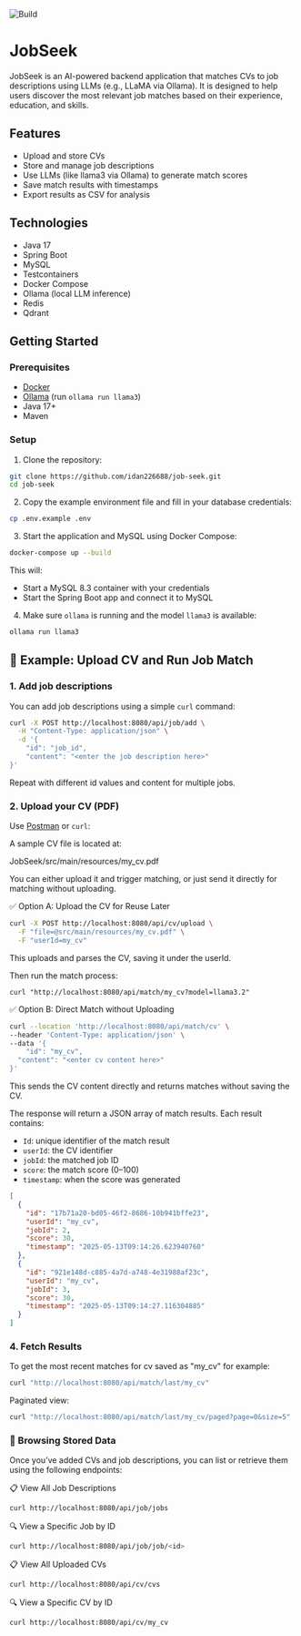 ![Build](https://github.com/idan226688/job-seek/actions/workflows/ci.yml/badge.svg)
# JobSeek

JobSeek is an AI-powered backend application that matches CVs to job descriptions using LLMs (e.g., LLaMA via Ollama). It is designed to help users discover the most relevant job matches based on their experience, education, and skills.

## Features

- Upload and store CVs
- Store and manage job descriptions
- Use LLMs (like llama3 via Ollama) to generate match scores
- Save match results with timestamps
- Export results as CSV for analysis

## Technologies

- Java 17
- Spring Boot
- MySQL
- Testcontainers
- Docker Compose
- Ollama (local LLM inference)
- Redis
- Qdrant

## Getting Started

### Prerequisites

- [Docker](https://www.docker.com/)
- [Ollama](https://ollama.com/) (run `ollama run llama3`)
- Java 17+
- Maven

### Setup

1. Clone the repository:

```bash
git clone https://github.com/idan226688/job-seek.git
cd job-seek
```

2. Copy the example environment file and fill in your database credentials:
   
```bash
cp .env.example .env
```

3. Start the application and MySQL using Docker Compose:

```bash
docker-compose up --build
```

This will:
- Start a MySQL 8.3 container with your credentials
- Start the Spring Boot app and connect it to MySQL

4. Make sure `ollama` is running and the model `llama3` is available:

```bash
ollama run llama3
```

## 📄 Example: Upload CV and Run Job Match

### 1. Add job descriptions

You can add job descriptions using a simple `curl` command:

```bash
curl -X POST http://localhost:8080/api/job/add \
  -H "Content-Type: application/json" \
  -d '{
    "id": "job_id",
    "content": "<enter the job description here>"
}'
```

Repeat with different id values and content for multiple jobs.

### 2. Upload your CV (PDF)

Use [Postman](https://www.postman.com/) or `curl`:

A sample CV file is located at:

JobSeek/src/main/resources/my_cv.pdf

You can either upload it and trigger matching, or just send it directly for matching without uploading.

✅ Option A: Upload the CV for Reuse Later

```bash
curl -X POST http://localhost:8080/api/cv/upload \
  -F "file=@src/main/resources/my_cv.pdf" \
  -F "userId=my_cv"
```

This uploads and parses the CV, saving it under the userId.

Then run the match process:

```base
curl "http://localhost:8080/api/match/my_cv?model=llama3.2"
```

✅ Option B: Direct Match without Uploading

```bash
curl --location 'http://localhost:8080/api/match/cv' \
--header 'Content-Type: application/json' \
--data '{
    "id": "my_cv",
  "content": "<enter cv content here>"
}'
```

This sends the CV content directly and returns matches without saving the CV.

The response will return a JSON array of match results. Each result contains:

- `Id`: unique identifier of the match result
- `userId`: the CV identifier
- `jobId`: the matched job ID
- `score`: the match score (0–100)
- `timestamp`: when the score was generated


```json
[
  {
    "id": "17b71a20-bd05-46f2-8686-10b941bffe23",
    "userId": "my_cv",
    "jobId": 2,
    "score": 30,
    "timestamp": "2025-05-13T09:14:26.623940760"
  },
  {
    "id": "921e148d-c885-4a7d-a748-4e31988af23c",
    "userId": "my_cv",
    "jobId": 3,
    "score": 30,
    "timestamp": "2025-05-13T09:14:27.116304885"
  }
]
```

### 4. Fetch Results
To get the most recent matches for cv saved as "my_cv" for example:

```bash
curl "http://localhost:8080/api/match/last/my_cv"
```
Paginated view:
```bash
curl "http://localhost:8080/api/match/last/my_cv/paged?page=0&size=5"
```


### 📂 Browsing Stored Data

Once you’ve added CVs and job descriptions, you can list or retrieve them using the following endpoints:

📋 View All Job Descriptions

```bash
curl http://localhost:8080/api/job/jobs
```

🔍 View a Specific Job by ID

```bash
curl http://localhost:8080/api/job/job/<id>
```
📋 View All Uploaded CVs

```bash
curl http://localhost:8080/api/cv/cvs
```

🔍 View a Specific CV by ID
```bash
curl http://localhost:8080/api/cv/my_cv
```

